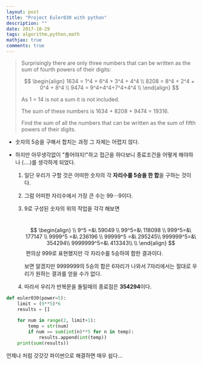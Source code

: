 ```yaml
---
layout: post
title: "Project Euler030 with python"
description: ""
date: 2017-10-29
tags: algorithm,python,math
mathjax: true
comments: true
---
```


> Surprisingly there are only three numbers that can be written as the sum of fourth powers of their digits:
>
> $$
> \begin{align}
> 	1634 = 1^4 + 6^4 + 3^4 + 4^4 \\
> 	8208 = 8^4 + 2^4 + 0^4 + 8^4 \\
> 	9474 = 9^4+4^4+7^4+4^4 \\
> \end{align}
> $$
> 
>
> As 1 = 14 is not a sum it is not included.
>
> The sum of these numbers is 1634 + 8208 + 9474 = 19316.
>
> Find the sum of all the numbers that can be written as the sum of fifth powers of their digits.



- 숫자의 5승을 구해서 합치는 과정 그 자체는 어렵지 않다.

- 하지만 아무생각없이 "풀어야지!"하고 접근을 하다보니 종료조건을 어떻게 해야하나 (....)를 생각하게 되었다.

  1. 일단 우리가 구할 것은 어떠한 숫자의 각 **자리수를 5승을 한 합**을 구하는 것이다.

  2. 그럼 어떠한 자리수에서 가장 큰 수는 $99\cdots9$이다.

  3. 9로 구성된 숫자의 위의 작업을 각각 해보면

     ​
     $$
     \begin{align}
     \\
     9^5 =&\ 59049 \\ 
     99^5=&\ 118098 \\
     999^5=&\ 177147  \\
     9999^5 =&\ 236196 \\
     99999^5 =&\ 295245\\
     999999^5=&\ 354294\\
     9999999^5=&\ 413343\\  
     \\
     \end{align}
     $$
     ​
     편의상 999로 표현했지만 각 자리수를 5승하여 합한 결과이다.

     보면 알겠지만 9999999의 5승의 합은 6자리가 나와서 7자리에서는 절대로 우리가 원하는 결과를 얻을 수가 없다.

  4. 따라서 우리가 반복문을 돌릴때의 종료점은 **354294**이다.

```python
def euler030(power=5):
    limit = (9**5)*6
    results = []
    
    for num in range(2, limit+1):
        temp = str(num)
        if num == sum(int(n)**5 for n in temp):
            results.append(int(temp))
    print(sum(results))
```

언제나 처럼 갓갓갓 파이썬으로 해결하면 매우 쉽다...

























